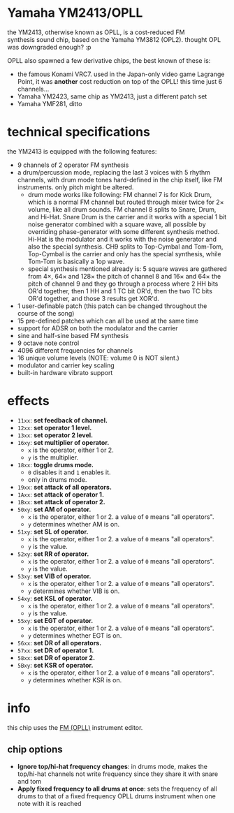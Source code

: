 # Yamaha YM2413/OPLL

the YM2413, otherwise known as OPLL, is a cost-reduced FM synthesis sound chip, based on the Yamaha YM3812 (OPL2). thought OPL was downgraded enough? :p

OPLL also spawned a few derivative chips, the best known of these is:
- the famous Konami VRC7. used in the Japan-only video game Lagrange Point, it was **another** cost reduction on top of the OPLL! this time just 6 channels...
- Yamaha YM2423, same chip as YM2413, just a different patch set
- Yamaha YMF281, ditto

# technical specifications

the YM2413 is equipped with the following features:

- 9 channels of 2 operator FM synthesis
- a drum/percussion mode, replacing the last 3 voices with 5 rhythm channels, with drum mode tones hard-defined in the chip itself, like FM instruments. only pitch might be altered.
  - drum mode works like following: FM channel 7 is for Kick Drum, which is a normal FM channel but routed through mixer twice for 2× volume, like all drum sounds. FM channel 8 splits to Snare, Drum, and Hi-Hat. Snare Drum is the carrier and it works with a special 1 bit noise generator combined with a square wave, all possible by overriding phase-generator with some different synthesis method. Hi-Hat is the modulator and it works with the noise generator and also the special synthesis. CH9 splits to Top-Cymbal and Tom-Tom, Top-Cymbal is the carrier and only has the special synthesis, while Tom-Tom is basically a 1op wave. 
  - special synthesis mentioned already is: 5 square waves are gathered from 4×, 64× and 128× the pitch of channel 8 and 16× and 64× the pitch of channel 9 and they go through a process where 2 HH bits OR'd together, then 1 HH and 1 TC bit OR'd, then the two TC bits OR'd together, and those 3 results get XOR'd.
- 1 user-definable patch (this patch can be changed throughout the course of the song)
- 15 pre-defined patches which can all be used at the same time
- support for ADSR on both the modulator and the carrier
- sine and half-sine based FM synthesis
- 9 octave note control
- 4096 different frequencies for channels
- 16 unique volume levels (NOTE: volume 0 is NOT silent.)
- modulator and carrier key scaling
- built-in hardware vibrato support

# effects

- `11xx`: **set feedback of channel.**
- `12xx`: **set operator 1 level.**
- `13xx`: **set operator 2 level.**
- `16xy`: **set multiplier of operator.**
  - `x` is the operator, either 1 or 2.
  - `y` is the multiplier.
- `18xx`: **toggle drums mode.**
  - `0` disables it and `1` enables it.
  - only in drums mode.
- `19xx`: **set attack of all operators.**
- `1Axx`: **set attack of operator 1.**
- `1Bxx`: **set attack of operator 2.**
- `50xy`: **set AM of operator.**
  - `x` is the operator, either 1 or 2. a value of `0` means "all operators".
  - `y` determines whether AM is on.
- `51xy`: **set SL of operator.**
  - `x` is the operator, either 1 or 2. a value of `0` means "all operators".
  - `y` is the value.
- `52xy`: **set RR of operator.**
  - `x` is the operator, either 1 or 2. a value of `0` means "all operators".
  - `y` is the value.
- `53xy`: **set VIB of operator.**
  - `x` is the operator, either 1 or 2. a value of `0` means "all operators".
  - `y` determines whether VIB is on.
- `54xy`: **set KSL of operator.**
  - `x` is the operator, either 1 or 2. a value of `0` means "all operators".
  - `y` is the value.
- `55xy`: **set EGT of operator.**
  - `x` is the operator, either 1 or 2. a value of `0` means "all operators".
  - `y` determines whether EGT is on.
- `56xx`: **set DR of all operators.**
- `57xx`: **set DR of operator 1.**
- `58xx`: **set DR of operator 2.**
- `5Bxy`: **set KSR of operator.**
  - `x` is the operator, either 1 or 2. a value of `0` means "all operators".
  - `y` determines whether KSR is on.

# info

this chip uses the [FM (OPLL)](../4-instrument/fm-opll.md) instrument editor.

## chip options

- **Ignore top/hi-hat frequency changes**: in drums mode, makes the top/hi-hat channels not write frequency since they share it with snare and tom
- **Apply fixed frequency to all drums at once**: sets the frequency of all drums to that of a fixed frequency OPLL drums instrument when one note with it is reached

